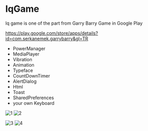 # IqGame
Iq game is one of the part from Garry Barry Game in Google Play

https://play.google.com/store/apps/details?id=com.serkanemek.garrybarry&gl=TR

* PowerManager
* MediaPlayer
* Vibration
* Animation
* Typeface
* CountDownTimer
* AlertDialog
* Html
* Toast
* SharedPreferences
* your own Keyboard


![1](https://user-images.githubusercontent.com/65788306/213157436-579fd83b-0940-4ddb-8563-53ceb0722a5b.jpg) ![2](https://user-images.githubusercontent.com/65788306/213157488-9ed97874-bcdb-4a6a-9afb-88e921041a19.jpg)

![3](https://user-images.githubusercontent.com/65788306/213157561-fa137e8b-da76-4ad5-9758-037e0b42c185.jpg) ![4](https://user-images.githubusercontent.com/65788306/213157580-fc4d7bfa-3db0-40f8-8607-0b6fa88e866e.jpg)
